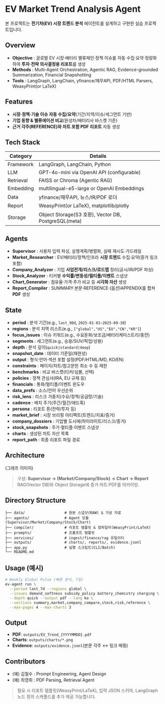 # EV Market Trend Analysis Agent

본 프로젝트는 **전기차(EV) 시장 트렌드 분석** 에이전트를 설계하고 구현한 실습 프로젝트입니다.

## Overview

* **Objective** : 글로벌 EV 시장·배터리 밸류체인·정책 이슈를 자동 수집·요약·정량화하여 **투자·전략 의사결정용 리포트**를 생성
* **Methods** : Multi-Agent Orchestration, Agentic RAG, Evidence-grounded Summarization, Financial Snapshotting
* **Tools** : LangGraph, LangChain, yfinance/재무API, PDF/HTML Parsers, WeasyPrint(or LaTeX)

## Features

* **시장·정책·기술 이슈 자동 수집/요약**(기간/지역/이슈/세그먼트 기반)
* **기업 동향 & 밸류에이션 비교**(완성차/배터리사 바스켓 기준)
* **근거 각주(REFERENCE)와 차트 포함 PDF 리포트** 자동 생성

## Tech Stack

| Category  | Details                                            |
| --------- | -------------------------------------------------- |
| Framework | LangGraph, LangChain, Python                       |
| LLM       | GPT-4o-mini via OpenAI API (configurable)          |
| Retrieval | FAISS or Chroma (Agentic RAG)                      |
| Embedding | multilingual-e5-large or OpenAI Embeddings         |
| Data      | yfinance/재무API, 뉴스/IR/PDF 로더                       |
| Report    | WeasyPrint(or LaTeX), matplotlib/plotly            |
| Storage   | Object Storage(S3 호환), Vector DB, PostgreSQL(meta) |

## Agents

* **Supervisor** : 사용자 입력 파싱, 실행계획/병렬화, 실패 재시도·가드레일
* **Market_Researcher** : EV/배터리/정책/인프라 **시장 트렌드** 수집·요약(증거 링크 포함)
* **Company_Analyzer** : 기업 **사업전개/리스크/로드맵** 정리(공시/IR/PDF 파싱)
* **Stock_Analyzer** : 티커별 **수익률/변동성/멀티플/이벤트** 스냅샷
* **Chart_Generator** : 점유율·가격·주가 비교 등 **시각화 자산** 생성
* **Report_Compiler** : SUMMARY·본문·REFERENCE·(옵션)APPENDIX를 합쳐 **PDF** 생성

## State

* **period** : 분석 기간(e.g., `last_90d`, `2025-01-01~2025-09-30`)
* **regions** : 분석 지역 리스트(e.g., `["global","US","EU","CN","KR"]`)
* **focus_issues** : 이슈 키워드(e.g., 수요둔화/보조금/배터리케미스트리/충전)
* **segments** : 세그먼트(e.g., 승용/SUV/픽업/상용)
* **depth** : 분석 깊이(`quick|standard|deep`)
* **snapshot_date** : 데이터 기준일(재현성)
* **output** : 형식·언어·섹션 포함 설정(PDF/HTML/MD, KO/EN)
* **constraints** : 페이지/차트/참고문헌 최소 수 등 제한
* **benchmarks** : 비교 바스켓(티커/심볼, 선택)
* **policies** : 정책 관심사(IRA, EU 규제 등)
* **financials** : 통화/멀티플/이벤트 윈도우
* **data_prefs** : 소스/언어 우선순위
* **risk_lens** : 리스크 가중치(수요/정책/공급망/기술)
* **cadence** : 배치 주기(주간/월간/애드혹)
* **persona** : 리포트 톤(전략/투자 등)
* **market_brief** : 시장 브리핑 아티팩트(트렌드/지표/증거)
* **company_dossiers** : 기업별 도시에(하이라이트/리스크/증거)
* **stock_snapshots** : 주가·멀티플·이벤트 스냅샷
* **charts** : 생성된 차트 자산 목록
* **report_path** : 최종 리포트 파일 경로

## Architecture

(그래프 이미지)

> 구성: **Supervisor → (Market/Company/Stock) → Chart → Report**
> RAG(Vector DB)와 Object Storage에 증거·차트·PDF를 아카이빙.

## Directory Structure

```
├── data/                  # 원본 스냅샷(RAW) & 가공 자료
├── agents/                # Agent 모듈(Supervisor/Market/Company/Stock/Chart)
├── compiler/              # 리포트 템플릿 & 컴파일러(WeasyPrint/LaTeX)
├── prompts/               # 프롬프트 템플릿
├── services/              # ingest/finance/rag 유틸리티
├── outputs/               # charts/, reports/, evidence.jsonl
├── app.py                 # 실행 스크립트(CLI/Batch)
└── README.md
```

## Usage (예시)

```bash
# Weekly Global Pulse (빠른 분석, 7일)
ev-agent run \
  --period last_7d --regions global \
  --issues demand_softness subsidy_policy battery_chemistry charging \
  --depth quick --output pdf --lang ko \
  --sections summary,market,company_compare,stock,risk,reference \
  --max-pages 4 --max-charts 3
```

## Output

* **PDF**: `outputs/EV_Trend_{YYYYMMDD}.pdf`
* **Charts**: `outputs/charts/*.png`
* **Evidence**: `outputs/evidence.jsonl`(본문 각주 ↔ 링크 매핑)

## Contributors

* (예) 김철수 : Prompt Engineering, Agent Design
* (예) 최영희 : PDF Parsing, Retrieval Agent

> 필요 시 리포트 템플릿(WeasyPrint/LaTeX), 입력 JSON 스키마, LangGraph 노드 정의 스캐폴드를 추가 제공 가능합니다.
